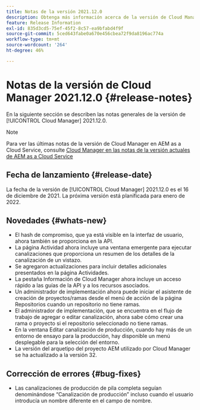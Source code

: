 ```yaml
---
title: Notas de la versión 2021.12.0
description: Obtenga más información acerca de la versión de Cloud Manager 2021.12.0.
feature: Release Information
exl-id: 835d3cd5-75ef-45f2-8c57-ea9bfabd4f9f
source-git-commit: 5ced643fabe0a670e456cbea72f9da8196ac774a
workflow-type: tm+mt
source-wordcount: '264'
ht-degree: 46%

---
```


# Notas de la versión de Cloud Manager 2021.12.0 {#release-notes}

En la siguiente sección se describen las notas generales de la versión de [!UICONTROL Cloud Manager] 2021.12.0.

>[!NOTE]
>
>Para ver las últimas notas de la versión de Cloud Manager en AEM as a Cloud Service, consulte [Cloud Manager en las notas de la versión actuales de AEM as a Cloud Service](https://experienceleague.adobe.com/es/docs/experience-manager-cloud-service/content/release-notes/cloud-manager/current)

## Fecha de lanzamiento {#release-date}

La fecha de la versión de [!UICONTROL Cloud Manager] 2021.12.0 es el 16 de diciembre de 2021. La próxima versión está planificada para enero de 2022.

## Novedades {#whats-new}

* El hash de compromiso, que ya está visible en la interfaz de usuario, ahora también se proporciona en la API.
* La página Actividad ahora incluye una ventana emergente para ejecutar canalizaciones que proporciona un resumen de los detalles de la canalización de un vistazo.
* Se agregaron actualizaciones para incluir detalles adicionales presentados en la página Actividades.
* La pestaña Información de Cloud Manager ahora incluye un acceso rápido a las guías de la API y a los recursos asociados.
* Un administrador de implementación ahora puede iniciar el asistente de creación de proyectos/ramas desde el menú de acción de la página Repositorios cuando un repositorio no tiene ramas.
* El administrador de implementación, que se encuentra en el flujo de trabajo de agregar o editar canalización, ahora sabe cómo crear una rama o proyecto si el repositorio seleccionado no tiene ramas.
* En la ventana Editar canalización de producción, cuando hay más de un entorno de ensayo para la producción, hay disponible un menú desplegable para la selección del entorno.
* La versión del arquetipo del proyecto AEM utilizado por Cloud Manager se ha actualizado a la versión 32.

## Corrección de errores {#bug-fixes}

* Las canalizaciones de producción de pila completa seguían denominándose “Canalización de producción” incluso cuando el usuario introducía un nombre diferente en el campo de nombre.
